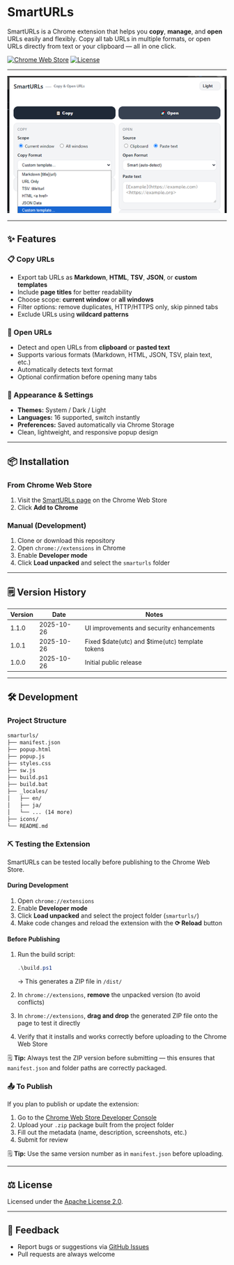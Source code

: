 # SmartURLs

SmartURLs is a Chrome extension that helps you **copy**, **manage**, and **open** URLs easily and flexibly.
Copy all tab URLs in multiple formats, or open URLs directly from text or your clipboard — all in one click.

[![Chrome Web Store](https://img.shields.io/badge/Chrome-Web%20Store-blue.svg)](https://chrome.google.com/webstore/detail/smarturls/your-extension-id)
[![License](https://img.shields.io/badge/License-Apache%202.0-green.svg)](LICENSE)

---

![SmartURLs Screenshot](./screenshots/screenshot1.png)

---

## ✨ Features

### 📋 Copy URLs

* Export tab URLs as **Markdown**, **HTML**, **TSV**, **JSON**, or **custom templates**
* Include **page titles** for better readability
* Choose scope: **current window** or **all windows**
* Filter options: remove duplicates, HTTP/HTTPS only, skip pinned tabs
* Exclude URLs using **wildcard patterns**

### 🚀 Open URLs

* Detect and open URLs from **clipboard** or **pasted text**
* Supports various formats (Markdown, HTML, JSON, TSV, plain text, etc.)
* Automatically detects text format
* Optional confirmation before opening many tabs

### 🎨 Appearance & Settings

* **Themes:** System / Dark / Light
* **Languages:** 16 supported, switch instantly
* **Preferences:** Saved automatically via Chrome Storage
* Clean, lightweight, and responsive popup design

---

## 📦 Installation

### From Chrome Web Store

1. Visit the [SmartURLs page](https://chromewebstore.google.com/detail/ekeecbnnlnmjimahpjnfdognobmabbfb)  on the Chrome Web Store
2. Click **Add to Chrome**

### Manual (Development)

1. Clone or download this repository
2. Open `chrome://extensions` in Chrome
3. Enable **Developer mode**
4. Click **Load unpacked** and select the `smarturls` folder

---

## 🗒 Version History

| Version | Date       | Notes                  |
| ------- | ---------- | ---------------------- |
| 1.1.0   | 2025-10-26 | UI improvements and security enhancements |
| 1.0.1   | 2025-10-26 | Fixed $date(utc) and $time(utc) template tokens |
| 1.0.0   | 2025-10-26 | Initial public release |

---

## 🛠️ Development

### Project Structure

```text
smarturls/
├── manifest.json
├── popup.html
├── popup.js
├── styles.css
├── sw.js
├── build.ps1
├── build.bat
├── _locales/
│   ├── en/
│   ├── ja/
│   └── ... (14 more)
├── icons/
└── README.md
```

### ⛏️ Testing the Extension

SmartURLs can be tested locally before publishing to the Chrome Web Store.

#### During Development

1. Open `chrome://extensions`
2. Enable **Developer mode**
3. Click **Load unpacked** and select the project folder (`smarturls/`)
4. Make code changes and reload the extension with the **⟳ Reload** button

#### Before Publishing

1. Run the build script:

   ```powershell
   .\build.ps1
   ```

   → This generates a ZIP file in `/dist/`

2. In `chrome://extensions`, **remove** the unpacked version (to avoid conflicts)

3. In `chrome://extensions`, **drag and drop** the generated ZIP file onto the page to test it directly

4. Verify that it installs and works correctly before uploading to the Chrome Web Store

🗒 **Tip:**
Always test the ZIP version before submitting — this ensures that `manifest.json` and folder paths are correctly packaged.

### 📤 To Publish

If you plan to publish or update the extension:

1. Go to the [Chrome Web Store Developer Console](https://chrome.google.com/webstore/devconsole/)
2. Upload your `.zip` package built from the project folder
3. Fill out the metadata (name, description, screenshots, etc.)
4. Submit for review

🗒 **Tip:**
Use the same version number as in `manifest.json` before uploading.

---

## ⚖️ License

Licensed under the [Apache License 2.0](LICENSE).

---

## 💬 Feedback

* Report bugs or suggestions via [GitHub Issues](https://github.com/isshiki/SmartURLs/issues)
* Pull requests are always welcome
